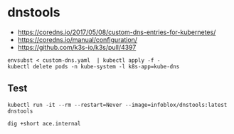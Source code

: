 # dnstools

- https://coredns.io/2017/05/08/custom-dns-entries-for-kubernetes/
- https://coredns.io/manual/configuration/
- https://github.com/k3s-io/k3s/pull/4397

```
envsubst < custom-dns.yaml  | kubectl apply -f -
kubectl delete pods -n kube-system -l k8s-app=kube-dns
```

## Test

```
kubectl run -it --rm --restart=Never --image=infoblox/dnstools:latest dnstools

dig +short ace.internal
```
